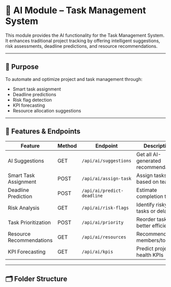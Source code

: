 # 🤖 AI Module – Task Management System

This module provides the AI functionality for the Task Management System. It enhances traditional project tracking by offering intelligent suggestions, risk assessments, deadline predictions, and resource recommendations.

---

## 🎯 Purpose

To automate and optimize project and task management through:
- Smart task assignment
- Deadline predictions
- Risk flag detection
- KPI forecasting
- Resource allocation suggestions

---

## 🧠 Features & Endpoints

| Feature                  | Method | Endpoint                     | Description                          |
|--------------------------|--------|------------------------------|--------------------------------------|
| AI Suggestions           | GET    | `/api/ai/suggestions`        | Get all AI-generated recommendations |
| Smart Task Assignment    | POST   | `/api/ai/assign-task`        | Assign tasks based on team fit       |
| Deadline Prediction      | POST   | `/api/ai/predict-deadline`   | Estimate completion time             |
| Risk Analysis            | GET    | `/api/ai/risk-flags`         | Identify risky tasks or delays       |
| Task Prioritization      | POST   | `/api/ai/priority`           | Reorder tasks for better efficiency  |
| Resource Recommendations | GET    | `/api/ai/resources`          | Recommend members/tools              |
| KPI Forecasting          | GET    | `/api/ai/kpis`               | Predict project health KPIs          |

---

## 🗂️ Folder Structure


